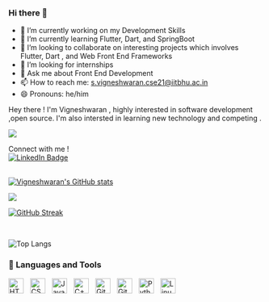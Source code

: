 ### Hi there 👋


<!-- **neshvig10/neshvig10** is a ✨ _special_ ✨ repository because its `README.md` (this file) appears on your GitHub profile. -->

<!-- Here are some ideas to get you started: -->

- 🔭 I’m currently working on my Development Skills
- 🌱 I’m currently learning Flutter, Dart, and SpringBoot
- 👯 I’m looking to collaborate on interesting projects which involves Flutter, Dart , and Web Front End Frameworks
- 🤔 I’m looking for internships
- 💬 Ask me about Front End Development
- 📫 How to reach me: s.vigneshwaran.cse21@iitbhu.ac.in
- 😄 Pronouns: he/him
<!-- - ⚡ Fun fact: ... -->

Hey there ! 
I'm Vigneshwaran , highly interested in software development ,open source.
I'm also intersted in learning new technology and competing .

![](https://komarev.com/ghpvc/?username=your-github-neshvig10)
<br/>
<div id="badges">
  Connect with me ! 
  <br/>
  <a href="https://www.linkedin.com/in/vigneshwaran-s-35aa2522a/">
    <img src="https://img.shields.io/badge/LinkedIn-blue?style=for-the-badge&logo=linkedin&logoColor=white" alt="LinkedIn Badge"/>
  </a>
</div>
<br/>

[![Vigneshwaran's GitHub stats](https://github-readme-stats.vercel.app/api?username=neshvig10)](https://github.com/neshvig10/github-readme-stats)

![](https://raw.githubusercontent.com/neshvig10/github-stats/master/generated/overview.svg#gh-dark-mode-only)

[![GitHub Streak](https://streak-stats.demolab.com/?user=neshvig10)](https://git.io/streak-stats)

<br/>

![Top Langs](https://github-readme-stats.vercel.app/api/top-langs/?username=neshvig10&hide=javascript,css,scss,html&theme=tokyonight)


### 🧰 Languages and Tools


<img align="left" alt="HTML" width="30px" style="padding-right:10px;" src="https://cdn.jsdelivr.net/gh/devicons/devicon/icons/html5/html5-plain.svg" />
<img align="left" alt="CSS" width="30px" style="padding-right:10px;" src="https://cdn.jsdelivr.net/gh/devicons/devicon/icons/css3/css3-plain.svg" />
<img align="left" alt="JavaScript" width="30px" style="padding-right:10px;" src="https://cdn.jsdelivr.net/gh/devicons/devicon/icons/javascript/javascript-plain.svg" />
<img align="left" alt="C++" width="30px" style="padding-right:10px;" src="https://cdn.jsdelivr.net/gh/devicons/devicon/icons/cplusplus/cplusplus-line.svg" />
<img align="left" alt="Git" width="30px" style="padding-right:10px;" src="https://cdn.jsdelivr.net/gh/devicons/devicon/icons/git/git-original.svg" />
<img align="left" alt="GitHub" width="30px" style="padding-right:10px;" src="https://cdn.jsdelivr.net/gh/devicons/devicon/icons/github/github-original.svg" />
<img align="left" alt="Python" width="30px" style="padding-right:10px;" src="https://cdn.jsdelivr.net/gh/devicons/devicon/icons/python/python-plain.svg" />
<img align="left" alt="Linux" width="30px" style="padding-right:10px;" src="https://cdn.jsdelivr.net/gh/devicons/devicon/icons/linux/linux-original.svg" />

<!--RECENT_ACTIVITY:start-->

<!--RECENT_ACTIVITY:last_update-->
